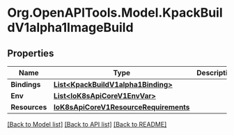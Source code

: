 
# Org.OpenAPITools.Model.KpackBuildV1alpha1ImageBuild

## Properties

Name | Type | Description | Notes
------------ | ------------- | ------------- | -------------
**Bindings** | [**List&lt;KpackBuildV1alpha1Binding&gt;**](KpackBuildV1alpha1Binding.md) |  | [optional] 
**Env** | [**List&lt;IoK8sApiCoreV1EnvVar&gt;**](IoK8sApiCoreV1EnvVar.md) |  | [optional] 
**Resources** | [**IoK8sApiCoreV1ResourceRequirements**](IoK8sApiCoreV1ResourceRequirements.md) |  | [optional] 

[[Back to Model list]](../README.md#documentation-for-models)
[[Back to API list]](../README.md#documentation-for-api-endpoints)
[[Back to README]](../README.md)


